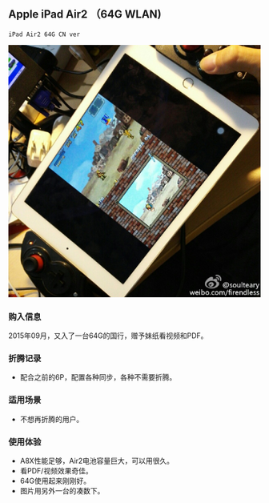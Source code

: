 ## Apple iPad Air2 （64G WLAN)

    iPad Air2 64G CN ver

![iPad Air2 CN ver](../assets/device/ipad-air2-jp.jpg)

### 购入信息

2015年09月，又入了一台64G的国行，赠予妹纸看视频和PDF。

### 折腾记录

- 配合之前的6P，配置各种同步，各种不需要折腾。

### 适用场景

- 不想再折腾的用户。

### 使用体验

- A8X性能足够，Air2电池容量巨大，可以用很久。
- 看PDF/视频效果奇佳。
- 64G使用起来刚刚好。
- 图片用另外一台的凑数下。